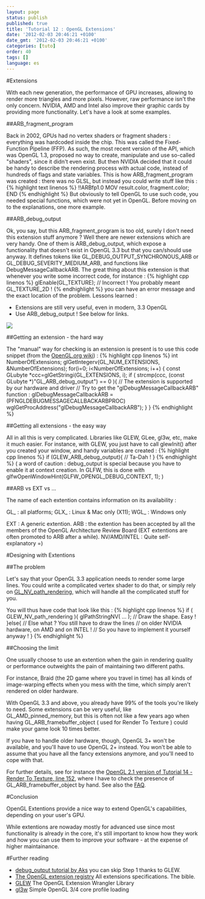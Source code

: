 ```yaml
---
layout: page
status: publish
published: true
title: 'Tutorial 12 : OpenGL Extensions'
date: '2012-02-03 20:46:21 +0100'
date_gmt: '2012-02-03 20:46:21 +0100'
categories: [tuto]
order: 40
tags: []
language: es
---
```


#Extensions

With each new generation, the performance of GPU increases, allowing to render more triangles and more pixels. However, raw performance isn't the only concern. NVIDIA, AMD and Intel also improve their graphic cards by providing more functionality. Let's have a look at some examples.

##ARB_fragment_program

Back in 2002, GPUs had no vertex shaders or fragment shaders : everything was hardcoded inside the chip. This was called the Fixed-Function Pipeline (FFP). As such, the most recent version of the API, which was OpenGL 1.3, proposed no way to create, manipulate and use so-called "shaders", since it didn't even exist. But then NVIDIA decided that it could be handy to describe the rendering process with actual code, instead of hundreds of flags and state variables. This is how ARB_fragment_program was created : there was no GLSL, but instead you could write stuff like this :
{% highlight text linenos %}
!!ARBfp1.0 MOV result.color, fragment.color; END
{% endhighlight %}
But obviously to tell OpenGL to use such code, you needed special functions, which were not yet in OpenGL. Before moving on to the explanations, one more example.

##ARB_debug_output

Ok, you say, but this ARB_fragment_program is too old, surely I don't need this extension stuff anymore ? Well there are newer extensions which are very handy. One of them is ARB_debug_output, which expose a functionality that doesn't exist in OpenGL 3.3 but that you can/should use anyway. It defines tokens like GL_DEBUG_OUTPUT_SYNCHRONOUS_ARB or GL_DEBUG_SEVERITY_MEDIUM_ARB, and functions like DebugMessageCallbackARB. The great thing about this extension is that whenever you write some incorrect code, for instance :
{% highlight cpp linenos %}
glEnable(GL_TEXTURE); // Incorrect ! You probably meant GL_TEXTURE_2D !
{% endhighlight %}
you can have an error message and the exact location of the problem. Lessons learned :

* Extensions are still very useful, even in modern, 3.3 OpenGL
* Use ARB_debug_output ! See below for links.

![]({{site.baseurl}}/assets/images/tuto-12-ogl-ext/breakpoint.png)


##Getting an extension - the hard way

The "manual" way for checking is an extension is present is to use this code snippet (from the [OpenGL.org wiki](http://www.opengl.org/wiki/GlGetString)) :
{% highlight cpp linenos %}
int NumberOfExtensions;
glGetIntegerv(GL_NUM_EXTENSIONS, &NumberOfExtensions);
for(i=0; i<NumberOfExtensions; i++) {
  const GLubyte *ccc=glGetStringi(GL_EXTENSIONS, i);
  if ( strcmp(ccc, (const GLubyte *)"GL_ARB_debug_output") == 0 ){
    // The extension is supported by our hardware and driver
    // Try to get the "glDebugMessageCallbackARB" function :
    glDebugMessageCallbackARB  = (PFNGLDEBUGMESSAGECALLBACKARBPROC) wglGetProcAddress("glDebugMessageCallbackARB");
  }
}
{% endhighlight %}

##Getting all extensions - the easy way

All in all this is very complicated. Libraries like GLEW, GLee, gl3w, etc, make it much easier. For instance, with GLEW, you just have to call glewInit() after you created your window, and handy variables are created :
{% highlight cpp linenos %}
if (GLEW_ARB_debug_output){ // Ta-Dah ! }
{% endhighlight %}
( a word of caution : debug_output is special because you have to enable it at context creation. In GLFW, this is done with glfwOpenWindowHint(GLFW_OPENGL_DEBUG_CONTEXT, 1); )

##ARB vs EXT vs ...

The name of each extention contains information on its availability :

GL_ : all platforms;
GLX_ : Linux & Mac only (X11);
WGL_ : Windows only

EXT : A generic extention.
ARB : the extention has been accepted by all the members of the OpenGL Architecture Review Board (EXT extentions are often promoted to ARB after a while).
NV/AMD/INTEL : Quite self-explanatory =)

#Designing with Extentions


##The problem

Let's say that your OpenGL 3.3 application needs to render some large lines. You could write a complicated vertex shader to do that, or simply rely on [GL_NV_path_rendering](http://www.opengl.org/registry/specs/NV/path_rendering.txt), which will handle all the complicated stuff for you.

You will thus have code that look like this :
{% highlight cpp linenos %}
if ( GLEW_NV_path_rendering ){
    glPathStringNV( ... ); // Draw the shape. Easy !
}else{
    // Else what ? You still have to draw the lines
    // on older NVIDIA hardware, on AMD and on INTEL !
    // So you have to implement it yourself anyway !
}
{% endhighlight %}

##Choosing the limit

One usually choose to use an extention when the gain in rendering quality or performance outweights the pain of maintaining two different paths.

For instance, Braid (the 2D game where you travel in time) has all kinds of image-warping effects when you mess with the time, which simply aren't rendered on older hardware.

With OpenGL 3.3 and above, you already have 99% of the tools you're likely to need. Some extensions can be very useful, like GL_AMD_pinned_memory, but this is often not like a few years ago when having GL_ARB_framebuffer_object ( used for Render To Texture ) could make your game look 10 times better.

If you have to handle older hardware, though, OpenGL 3+ won't be available, and you'll have to use OpenGL 2+ instead. You won't be able to assume that you have all the fancy extensions anymore, and you'll need to cope with that.

For further details, see for instance the [OpenGL 2.1 version of Tutorial  14 - Render To Texture, line 152](http://code.google.com/p/opengl-tutorial-org/source/browse/tutorial14_render_to_texture/tutorial14.cpp?name=2.1%20branch#152), where I have to check the presence of GL_ARB_framebuffer_object by hand. See also the [FAQ](http://www.opengl-tutorial.org/miscellaneous/faq/).

#Conclusion

OpenGL Extentions provide a nice way to extend OpenGL's capabilities, depending on your user's GPU.

While extentions are nowaday mostly for advanced use since most functionality is already in the core, it's still important to know how they work and how you can use them to improve your software - at the expense of higher maintainance.

#Further reading


* [debug_output tutorial by Aks](http://sites.google.com/site/opengltutorialsbyaks/introduction-to-opengl-4-1---tutorial-05 ) you can skip Step 1 thanks to GLEW.
* [The OpenGL extension registry](http://www.opengl.org/registry/) All extensions specifications. The bible.
* [GLEW](http://glew.sourceforge.net/) The OpenGL Extension Wrangler Library
* [gl3w](https://github.com/skaslev/gl3w) Simple OpenGL 3/4 core profile loading

